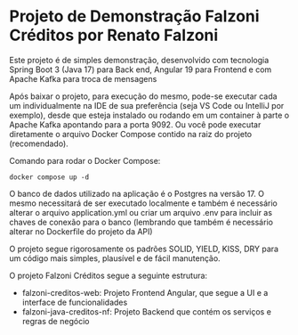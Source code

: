 # Projeto de Demonstração Falzoni Créditos por Renato Falzoni

Este projeto é de simples demonstração, desenvolvido com tecnologia Spring Boot 3 (Java 17) para Back end, Angular 19 para Frontend e com Apache Kafka para troca de mensagens

Após baixar o projeto, para execução do mesmo, pode-se executar cada um individualmente na IDE de sua preferência (seja VS Code ou IntelliJ por exemplo), desde que esteja instalado ou rodando em um container à parte o Apache Kafka apontando para a porta 9092. Ou você pode executar diretamente o arquivo Docker Compose contido na raiz do projeto (recomendado).

Comando para rodar o Docker Compose:

`docker compose up -d`

O banco de dados utilizado na aplicação é o Postgres na versão 17. O mesmo necessitará de ser executado localmente e também é necessário alterar o arquivo application.yml ou criar um arquivo .env para incluir as chaves de conexão para o banco (lembrando que também é necessário alterar no Dockerfile do projeto da API)

O projeto segue rigorosamente os padrões SOLID, YIELD, KISS, DRY para um código mais simples, plausível e de fácil manutenção.

O projeto Falzoni Créditos segue a seguinte estrutura:
- falzoni-creditos-web: Projeto Frontend Angular, que segue a UI e a interface de funcionalidades
- falzoni-java-creditos-nf: Projeto Backend que contém os serviços e regras de negócio
